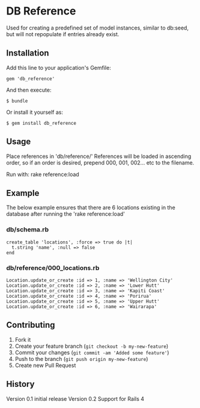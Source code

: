 # DB Reference

Used for creating a predefined set of model instances, similar to db:seed, but will not repopulate if entries already exist.

## Installation

Add this line to your application's Gemfile:

    gem 'db_reference'

And then execute:

    $ bundle

Or install it yourself as:

    $ gem install db_reference

## Usage

Place references in 'db/reference/'
References will be loaded in ascending order, so if an order is desired, prepend 000, 001, 002... etc to the filename.

Run with:
    rake reference:load

## Example

The below example ensures that there are 6 locations existing in the database after running the 'rake reference:load'


### db/schema.rb
    create_table 'locations', :force => true do |t|
      t.string 'name', :null => false
    end


### db/reference/000_locations.rb
    Location.update_or_create :id => 1, :name => 'Wellington City'
    Location.update_or_create :id => 2, :name => 'Lower Hutt'
    Location.update_or_create :id => 3, :name => 'Kapiti Coast'
    Location.update_or_create :id => 4, :name => 'Porirua'
    Location.update_or_create :id => 5, :name => 'Upper Hutt'
    Location.update_or_create :id => 6, :name => 'Wairarapa'

## Contributing

1. Fork it
2. Create your feature branch (`git checkout -b my-new-feature`)
3. Commit your changes (`git commit -am 'Added some feature'`)
4. Push to the branch (`git push origin my-new-feature`)
5. Create new Pull Request

## History

Version 0.1  initial release
Version 0.2  Support for Rails 4
